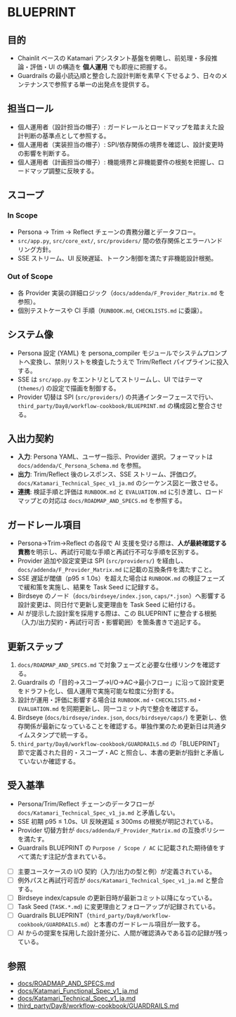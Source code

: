# BLUEPRINT

## 目的
- Chainlit ベースの Katamari アシスタント基盤を俯瞰し、前処理・多段推論・評価・UI の構造を **個人運用** でも即座に把握する。
- Guardrails の最小読込順と整合した設計判断を素早く下せるよう、日々のメンテナンスで参照する単一の出発点を提供する。

## 担当ロール
- 個人運用者（設計担当の帽子）: ガードレールとロードマップを踏まえた設計判断の基準点として参照する。
- 個人運用者（実装担当の帽子）: SPI/依存関係の境界を確認し、設計変更時の影響を判断する。
- 個人運用者（計画担当の帽子）: 機能境界と非機能要件の根拠を把握し、ロードマップ調整に反映する。

## スコープ
### In Scope
- Persona → Trim → Reflect チェーンの責務分離とデータフロー。
- `src/app.py`, `src/core_ext/`, `src/providers/` 間の依存関係とエラーハンドリング方針。
- SSE ストリーム、UI 反映遅延、トークン制御を満たす非機能設計根拠。

### Out of Scope
- 各 Provider 実装の詳細ロジック（`docs/addenda/F_Provider_Matrix.md` を参照）。
- 個別テストケースや CI 手順（`RUNBOOK.md`, `CHECKLISTS.md` に委譲）。

## システム像
- Persona 設定 (YAML) を persona_compiler モジュールでシステムプロンプトへ変換し、禁則リストを検査したうえで Trim/Reflect パイプラインに投入する。
- SSE は `src/app.py` をエントリとしてストリームし、UI ではテーマ (`themes/`) の設定で描画を制御する。
- Provider 切替は SPI (`src/providers/`) の共通インターフェースで行い、`third_party/Day8/workflow-cookbook/BLUEPRINT.md` の構成図と整合させる。

## 入出力契約
- **入力**: Persona YAML、ユーザー指示、Provider 選択。フォーマットは `docs/addenda/C_Persona_Schema.md` を参照。
- **出力**: Trim/Reflect 後のレスポンス、SSE ストリーム、評価ログ。`docs/Katamari_Technical_Spec_v1_ja.md` のシーケンス図と一致させる。
- **連携**: 検証手順と評価は `RUNBOOK.md` と `EVALUATION.md` に引き渡し、ロードマップとの対応は `docs/ROADMAP_AND_SPECS.md` を参照する。

## ガードレール項目
- Persona→Trim→Reflect の各段で AI 支援を受ける際は、**人が最終確認する責務**を明示し、再試行可能な手順と再試行不可な手順を区別する。
- Provider 追加や設定変更は SPI (`src/providers/`) を経由し、`docs/addenda/F_Provider_Matrix.md` に記載の互換条件を満たすこと。
- SSE 遅延が閾値（p95 ≤ 1.0s）を超えた場合は `RUNBOOK.md` の検証フェーズで緩和策を実施し、結果を Task Seed に記録する。
- Birdseye のノード（`docs/birdseye/index.json`, `caps/*.json`）へ影響する設計変更は、同日付で更新し変更理由を Task Seed に紐付ける。
- AI が提示した設計案を採用する際は、この BLUEPRINT に整合する根拠（入力/出力契約・再試行可否・影響範囲）を箇条書きで追記する。

## 更新ステップ
1. `docs/ROADMAP_AND_SPECS.md` で対象フェーズと必要な仕様リンクを確認する。
2. Guardrails の「目的→スコープ→I/O→AC→最小フロー」に沿って設計変更をドラフト化し、個人運用で実施可能な粒度に分割する。
3. 設計が運用・評価に影響する場合は `RUNBOOK.md`・`CHECKLISTS.md`・`EVALUATION.md` を同期更新し、同一コミット内で整合を確認する。
4. Birdseye (`docs/birdseye/index.json`, `docs/birdseye/caps/`) を更新し、依存関係が最新になっていることを確認する。単独作業のため更新日は共通タイムスタンプで統一する。
5. `third_party/Day8/workflow-cookbook/GUARDRAILS.md` の「BLUEPRINT」節で定義された目的・スコープ・AC と照合し、本書の更新が指針と矛盾していないか確認する。

## 受入基準
- Persona/Trim/Reflect チェーンのデータフローが `docs/Katamari_Technical_Spec_v1_ja.md` と矛盾しない。
- SSE 初期 p95 ≤ 1.0s、UI 反映遅延 ≤ 300ms の根拠が明記されている。
- Provider 切替方針が `docs/addenda/F_Provider_Matrix.md` の互換ポリシーを満たす。
- Guardrails BLUEPRINT の `Purpose / Scope / AC` に記載された期待値をすべて満たす注記が含まれている。

- [ ] 主要ユースケースの I/O 契約（入力/出力の型と例）が定義されている。
- [ ] 例外パスと再試行可否が `docs/Katamari_Technical_Spec_v1_ja.md` と整合する。
- [ ] Birdseye index/capsule の更新日時が最新コミット以降になっている。
- [ ] Task Seed (`TASK.*.md`) に変更理由とフォローアップが記録されている。
- [ ] Guardrails BLUEPRINT（`third_party/Day8/workflow-cookbook/GUARDRAILS.md`）と本書のガードレール項目が一致する。
- [ ] AI からの提案を採用した設計差分に、人間が確認済みである旨の記録が残っている。

## 参照
- [docs/ROADMAP_AND_SPECS.md](docs/ROADMAP_AND_SPECS.md)
- [docs/Katamari_Functional_Spec_v1_ja.md](docs/Katamari_Functional_Spec_v1_ja.md)
- [docs/Katamari_Technical_Spec_v1_ja.md](docs/Katamari_Technical_Spec_v1_ja.md)
- [third_party/Day8/workflow-cookbook/GUARDRAILS.md](third_party/Day8/workflow-cookbook/GUARDRAILS.md)
